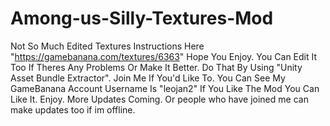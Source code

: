 # Among-us-Silly-Textures-Mod
Not So Much Edited Textures
Instructions Here "https://gamebanana.com/textures/6363"
Hope You Enjoy.
You Can Edit It Too If Theres Any Problems Or Make It Better.
Do That By Using "Unity Asset Bundle Extractor".
Join Me If You'd Like To.
You Can See My GameBanana Account Username Is "leojan2" If You Like The Mod You Can Like It.
Enjoy.
More Updates Coming.
Or people who have joined me can make updates too if im offline.

